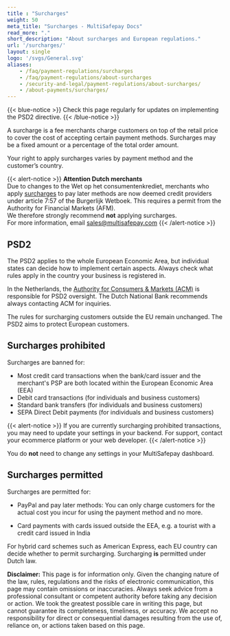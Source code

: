 ```yaml
---
title : "Surcharges"
weight: 50
meta_title: "Surcharges - MultiSafepay Docs"
read_more: "."
short_description: "About surcharges and European regulations."
url: '/surcharges/'
layout: single
logo: '/svgs/General.svg'
aliases:
    - /faq/payment-regulations/surcharges
    - /faq/payment-regulations/about-surcharges
    - /security-and-legal/payment-regulations/about-surcharges/
    - /about-payments/surcharges/
---
```

{{< blue-notice >}} Check this page regularly for updates on implementing the PSD2 directive. {{< /blue-notice >}}   

A surcharge is a fee merchants charge customers on top of the retail price to cover the cost of accepting certain payment methods. Surcharges may be a fixed amount or a percentage of the total order amount.

Your right to apply surcharges varies by payment method and the customer’s country. 

{{< alert-notice >}} **Attention Dutch merchants** <br> Due to changes to the Wet op het consumentenkrediet, merchants who apply [surcharges](/about-payments/surcharges/) to pay later methods are now deemed credit providers under article 7:57 of the Burgerlijk Wetboek. This requires a permit from the Authority for Financial Markets (AFM). <br> We therefore strongly recommend **not** applying surcharges. <br> For more information, email <sales@multisafepay.com> {{< /alert-notice >}}

## PSD2

The PSD2 applies to the whole European Economic Area, but individual states can decide how to implement certain aspects. Always check what rules apply in the country your business is registered in. 

In the Netherlands, the [Authority for Consumers & Markets (ACM)](https://www.acm.nl) is responsible for PSD2 oversight. The Dutch National Bank recommends always contacting ACM for inquiries. 

The rules for surcharging customers outside the EU remain unchanged. The PSD2 aims to protect European customers.

## Surcharges prohibited

Surcharges are banned for:

- Most credit card transactions when the bank/card issuer and the merchant's PSP are both located within the European Economic Area (EEA)
- Debit card transactions (for individuals and business customers)
- Standard bank transfers (for individuals and business customers)
- SEPA Direct Debit payments (for individuals and business customers)

{{< alert-notice >}} If you are currently surcharging prohibited transactions, you may need to update your settings in your backend. For support, contact your ecommerce platform or your web developer. {{< /alert-notice >}}

You do **not** need to change any settings in your MultiSafepay dashboard.

## Surcharges permitted

Surcharges are permitted for:

- PayPal and pay later methods: You can only charge customers for the actual cost you incur for using the payment method and no more.

- Card payments with cards issued outside the EEA, e.g. a tourist with a credit card issued in India

For hybrid card schemes such as American Express, each EU country can decide whether to permit surcharging. Surcharging **is** permitted under Dutch law.

**Disclaimer:** This page is for information only. Given the changing nature of the law, rules, regulations and the risks of electronic communication, this page may contain omissions or inaccuracies. Always seek advice from a professional consultant or competent authority before taking any decision or action. We took the greatest possible care in writing this page, but cannot guarantee its completeness, timeliness, or accuracy. We accept no responsibility for direct or consequential damages resulting from the use of, reliance on, or actions taken based on this page.
